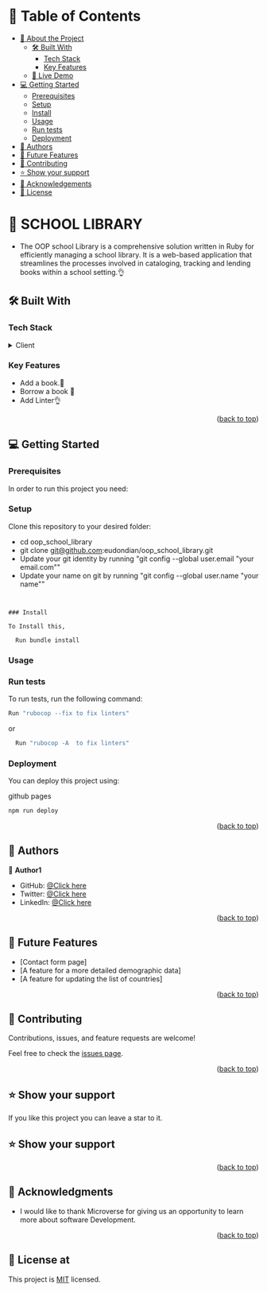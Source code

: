 <a name="readme-top"></a>


# 📗 Table of Contents

- [📖 About the Project](#about-project)
  - [🛠 Built With](#built-with)
    - [Tech Stack](#tech-stack)
    - [Key Features](#key-features)
  - [🚀 Live Demo](#live-demo)
- [💻 Getting Started](#getting-started)
  - [Prerequisites](#prerequisites)
  - [Setup](#setup)
  - [Install](#install)
  - [Usage](#usage)
  - [Run tests](#run-tests)
  - [Deployment](#deployment)
- [👥 Authors](#authors)
- [🔭 Future Features](#future-features)
- [🤝 Contributing](#contributing)
- [⭐️ Show your support](#support)
- [🙏 Acknowledgements](#acknowledgements)
- [📝 License](#license)

<!-- PROJECT DESCRIPTION -->

# 📖 SCHOOL LIBRARY <a name="about-project"></a>

- The OOP school Library is a comprehensive solution written in Ruby for efficiently managing a school library. It is a web-based application that streamlines the processes involved in cataloging, tracking and lending books within a school setting.👌


## 🛠️ Built With <a name="built-with"></a>


### Tech Stack <a name="tech-stack"></a>


<details>
  <summary>Client</summary>
  <ul>
    <li>RUBY</a></li>
  </ul>
</details>
    

<!-- Features -->

### Key Features <a name="key-features"></a>

- Add a book.🚀
- Borrow a book 💯
- Add Linter👌
  
<p align="right">(<a href="#readme-top">back to top</a>)</p>



<!-- GETTING STARTED -->

## 💻 Getting Started <a name="getting-started"></a>



### Prerequisites

In order to run this project you need:

<!--
The current version of node
To have Git installed on your local machine
Node Package Manager (npm)
An editor as Visual Studion Code:

```sh
 gem install bundler
```
 -->

### Setup

Clone this repository to your desired folder:


 - cd oop_school_library
 - git clone git@github.com:eudondian/oop_school_library.git
 - Update your git identity by running "git config --global user.email "your email.com""
 - Update your name on git by running "git config --global user.name "your name""

```


### Install

To Install this, 

  Run bundle install

```

 

### Usage
<!--
Example command:

```sh
  rails server
```
--->

### Run tests

To run tests, run the following command:


  ```sh
  Run "rubocop --fix to fix linters"

```

or

```sh
  Run "rubocop -A  to fix linters"

```

### Deployment

You can deploy this project using:

github pages

```sh
npm run deploy

```

<p align="right">(<a href="#readme-top">back to top</a>)</p>

<!-- AUTHORS -->

## 👥 Authors <a name="authors"></a>


👤 **Author1**

- GitHub: [@Click here](https://github.com/eudondian)
- Twitter: [@Click here](https://twitter.com/EUdondian)
- LinkedIn: [@Click here](https://www.linkedin.com/in/esther-udondian/)

<p align="right">(<a href="#readme-top">back to top</a>)</p>


<!-- FUTURE FEATURES -->

## 🔭 Future Features <a name="future-features"></a>

 
 - [Contact form page]
 - [A feature for a more detailed demographic data]
 - [A feature for updating the list of countries]



<p align="right">(<a href="#readme-top">back to top</a>)</p>

<!-- CONTRIBUTING -->

## 🤝 Contributing <a name="contributing"></a>

Contributions, issues, and feature requests are welcome!

Feel free to check the [issues page](https://github.com/eudondian/opp-school-library/issues).

<p align="right">(<a href="#readme-top">back to top</a>)</p>

<!-- SUPPORT -->

## ⭐ Show your support <a name="support"></a>


If you like this project you can leave a star to it.
## ⭐ Show your support <a name="support"></a>


<p align="right">(<a href="#readme-top">back to top</a>)</p>

<!-- ACKNOWLEDGEMENTS -->

## 🙏 Acknowledgments <a name="acknowledgements"></a>

- I would like to thank Microverse for giving us an opportunity to learn more about software Development.



<p align="right">(<a href="#readme-top">back to top</a>)</p>




<!-- LICENSE -->

## 📝 License <a name="license"></a>at
  
This project is [MIT](https://github.com/eudondian/Vet-clinic/blob/Animal_Database/MIT.md) licensed.

